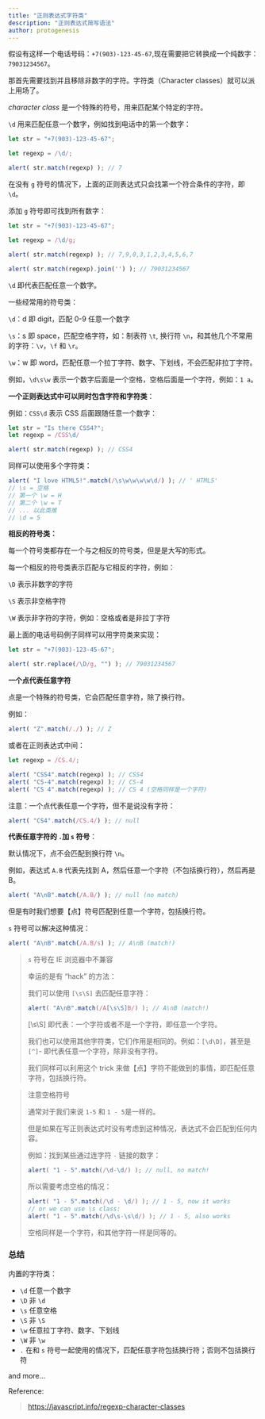 ```yaml
---
title: "正则表达式字符类"
description: "正则表达式简写语法"
author: protogenesis
---
```


假设有这样一个电话号码：```+7(903)-123-45-67```,现在需要把它转换成一个纯数字：```79031234567```。

那首先需要找到并且移除非数字的字符。字符类（Character classes）就可以派上用场了。

*character class* 是一个特殊的符号，用来匹配某个特定的字符。

```\d``` 用来匹配任意一个数字，例如找到电话中的第一个数字：

```js
let str = "+7(903)-123-45-67";

let regexp = /\d/;

alert( str.match(regexp) ); // 7
```

在没有 ```g``` 符号的情况下，上面的正则表达式只会找第一个符合条件的字符，即 ```\d```。

添加 ```g``` 符号即可找到所有数字：

```js
let str = "+7(903)-123-45-67";

let regexp = /\d/g;

alert( str.match(regexp) ); // 7,9,0,3,1,2,3,4,5,6,7

alert( str.match(regexp).join('') ); // 79031234567
```

```\d``` 即代表匹配任意一个数字。

一些经常用的符号类：

```\d```：d 即 digit，匹配 0-9 任意一个数字

```\s```：s 即 space，匹配空格字符，如：制表符 ```\t```, 换行符 ```\n```，和其他几个不常用的字符：```\v```，```\f``` 和 ```\r```。

```\w```：w 即 word，匹配任意一个拉丁字符、数字、下划线，不会匹配非拉丁字符。

例如，```\d\s\w``` 表示一个数字后面是一个空格，空格后面是一个字符，例如：```1 a```。

**一个正则表达式中可以同时包含字符和字符类**：

例如：```CSS\d``` 表示 CSS 后面跟随任意一个数字：

```js
let str = "Is there CSS4?";
let regexp = /CSS\d/

alert( str.match(regexp) ); // CSS4
```

同样可以使用多个字符类：

```js
alert( "I love HTML5!".match(/\s\w\w\w\w\d/) ); // ' HTML5'
// \s = 空格
// 第一个 \w = H
// 第二个 \w = T
// ... 以此类推
// \d = 5
```

**相反的符号类：**

每一个符号类都存在一个与之相反的符号类，但是是大写的形式。

每一个相反的符号类表示匹配与它相反的字符，例如：

```\D``` 表示非数字的字符

```\S``` 表示非空格字符

```\W``` 表示非字符的字符，例如：空格或者是非拉丁字符

最上面的电话号码例子同样可以用字符类来实现：

```js
let str = "+7(903)-123-45-67";

alert( str.replace(/\D/g, "") ); // 79031234567
```

**一个点代表任意字符**

点是一个特殊的符号类，它会匹配任意字符，除了换行符。

例如：

```js
alert( "Z".match(/./) ); // Z
```

或者在正则表达式中间：

```js
let regexp = /CS.4/;

alert( "CSS4".match(regexp) ); // CSS4
alert( "CS-4".match(regexp) ); // CS-4
alert( "CS 4".match(regexp) ); // CS 4 (空格同样是一个字符)
```

注意：一个点代表任意一个字符，但不是说没有字符：

```js
alert( "CS4".match(/CS.4/) ); // null
```

**代表任意字符的 ```.```加 ```s``` 符号**：

默认情况下，点不会匹配到换行符 ```\n```。

例如，表达式 ```A.B``` 代表先找到 A，然后任意一个字符（不包括换行符），然后再是 B。

```js
alert( "A\nB".match(/A.B/) ); // null (no match)
```

但是有时我们想要【点】符号匹配到任意一个字符，包括换行符。

```s``` 符号可以解决这种情况：

```js
alert( "A\nB".match(/A.B/s) ); // A\nB (match!)
```

> ```s``` 符号在 IE 浏览器中不兼容
>
> 幸运的是有 “hack” 的方法：
>
> 我们可以使用 ```[\s\S]``` 去匹配任意字符：
>
> ```js
> alert( "A\nB".match(/A[\s\S]B/) ); // A\nB (match!)
> ```
>
> [\s\S] 即代表：一个字符或者不是一个字符，即任意一个字符。
>
> 我们也可以使用其他字符类，它们作用是相同的。例如：```[\d\D]```，甚至是 ```[^]```- 即代表任意一个字符，除非没有字符。
>
> 我们同样可以利用这个 trick 来做【点】字符不能做到的事情，即匹配任意字符，包括换行符。



>注意空格符号
>
>通常对于我们来说 ```1-5``` 和 ```1 - 5```是一样的。
>
>但是如果在写正则表达式时没有考虑到这种情况，表达式不会匹配到任何内容。
>
>例如：找到某些通过连字符 ```-``` 链接的数字：
>
>```js
>alert( "1 - 5".match(/\d-\d/) ); // null, no match!
>```
>
>所以需要考虑空格的情况：
>
>```js
>alert( "1 - 5".match(/\d - \d/) ); // 1 - 5, now it works
>// or we can use \s class:
>alert( "1 - 5".match(/\d\s-\s\d/) ); // 1 - 5, also works
>```
>
>空格同样是一个字符，和其他字符一样是同等的。

### 总结

内置的字符类：

- ```\d``` 任意一个数字
- ```\D``` 非 ```\d```
- ```\s``` 任意空格
- ```\S``` 非 ```\S```
- ```\w``` 任意拉丁字符、数字、下划线
- ```\W``` 非 ```\w```
- ```.``` 在和 ```s``` 符号一起使用的情况下，匹配任意字符包括换行符；否则不包括换行符

and more...



Reference:

> https://javascript.info/regexp-character-classes



